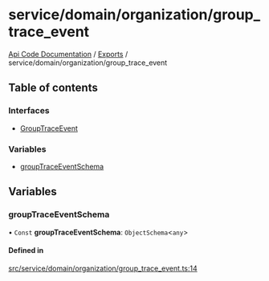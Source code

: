 # service/domain/organization/group\_trace\_event
[Api Code Documentation](../README.md) / [Exports](../modules.md) / service/domain/organization/group\_trace\_event

## Table of contents

### Interfaces

- [GroupTraceEvent](../interfaces/service_domain_organization_group_trace_event.GroupTraceEvent.md)

### Variables

- [groupTraceEventSchema](service_domain_organization_group_trace_event.md#grouptraceeventschema)

## Variables

### groupTraceEventSchema

• `Const` **groupTraceEventSchema**: `ObjectSchema`\<`any`\>

#### Defined in

[src/service/domain/organization/group_trace_event.ts:14](https://github.com/openkfw/TruBudget/blob/c993c60c/api/src/service/domain/organization/group_trace_event.ts#L14)

